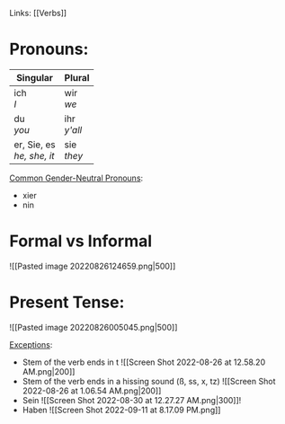 Links: [[Verbs]]

# Pronouns:
Singular | Plural
-- | --
ich <br> *I*|wir <br> *we*
du <br> *you* | ihr <br>*y'all*
er, Sie, es<br>*he, she, it*| sie <br> *they*

<u>Common Gender-Neutral Pronouns</u>:
- xier
- nin

# Formal vs Informal
![[Pasted image 20220826124659.png|500]]

# Present Tense:
![[Pasted image 20220826005045.png|500]]

<u>Exceptions</u>:
- Stem of the verb ends in t
![[Screen Shot 2022-08-26 at 12.58.20 AM.png|200]]
- Stem of the verb ends in a hissing sound (ß, ss, x, tz)
![[Screen Shot 2022-08-26 at 1.06.54 AM.png|200]]
- Sein
![[Screen Shot 2022-08-30 at 12.27.27 AM.png|300]]!
- Haben
![[Screen Shot 2022-09-11 at 8.17.09 PM.png]]